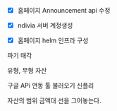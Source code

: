 - [x] 홈페이지 Announcement api 수정
- [x] ndivia 서버 계정생성
- [x] 홈페이지 helm 인프라 구성



파기
매각



유형, 무형 자산

구글 APi 연동 툴 불러오기
신플리

자산의 범위
금액대 선을 그어놓는다.

